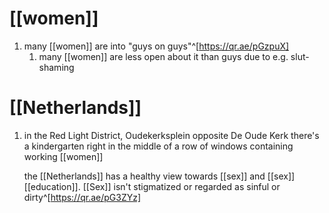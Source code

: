 # [[women]]
1. many [[women]] are into "guys on guys"^[https://qr.ae/pGzpuX]
	1. many [[women]] are less open about it than guys due to e.g. slut-shaming

# [[Netherlands]]
1. in the Red Light District, Oudekerksplein opposite De Oude Kerk there's a kindergarten right in the middle of a row of windows containing working [[women]]

	the [[Netherlands]] has a healthy view towards [[sex]] and [[sex]] [[education]]. [[Sex]] isn't stigmatized or regarded as sinful or dirty^[https://qr.ae/pG3ZYz]